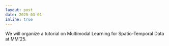 ```yaml
---
layout: post
date: 2025-03-01
inline: true
---
```

We will organize a tutorial on Multimodal Learning for Spatio-Temporal Data at MM'25.